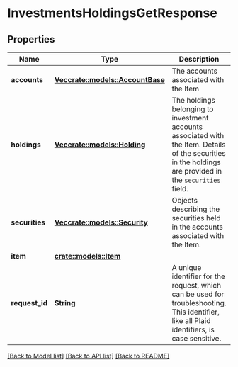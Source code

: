 # InvestmentsHoldingsGetResponse

## Properties

Name | Type | Description | Notes
------------ | ------------- | ------------- | -------------
**accounts** | [**Vec<crate::models::AccountBase>**](AccountBase.md) | The accounts associated with the Item | 
**holdings** | [**Vec<crate::models::Holding>**](Holding.md) | The holdings belonging to investment accounts associated with the Item. Details of the securities in the holdings are provided in the `securities` field.  | 
**securities** | [**Vec<crate::models::Security>**](Security.md) | Objects describing the securities held in the accounts associated with the Item.  | 
**item** | [**crate::models::Item**](Item.md) |  | 
**request_id** | **String** | A unique identifier for the request, which can be used for troubleshooting. This identifier, like all Plaid identifiers, is case sensitive. | 

[[Back to Model list]](../README.md#documentation-for-models) [[Back to API list]](../README.md#documentation-for-api-endpoints) [[Back to README]](../README.md)


